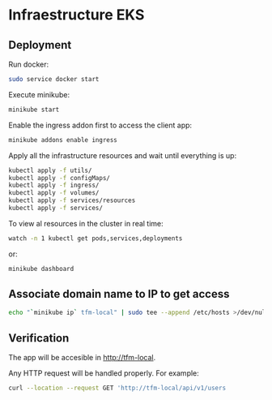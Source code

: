 # Infraestructure EKS

## Deployment

Run docker:

```sh
sudo service docker start
```

Execute minikube:

```sh
minikube start
```

Enable the ingress addon first to access the client app:

```sh
minikube addons enable ingress
```

Apply all the infrastructure resources and wait until everything is up:

```sh
kubectl apply -f utils/
kubectl apply -f configMaps/
kubectl apply -f ingress/
kubectl apply -f volumes/
kubectl apply -f services/resources
kubectl apply -f services/
```

To view al resources in the cluster in real time:

```sh
watch -n 1 kubectl get pods,services,deployments
```

or:

```sh
minikube dashboard
```

## Associate domain name to IP to get access

```sh
echo "`minikube ip` tfm-local" | sudo tee --append /etc/hosts >/dev/null
```

## Verification

The app will be accesible in [http://tfm-local](http://tfm-local).

Any HTTP request will be handled properly. For example:

```sh
curl --location --request GET 'http://tfm-local/api/v1/users
```
